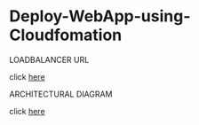 # Deploy-WebApp-using-Cloudfomation

LOADBALANCER URL

click [here](http://serve-webap-1jbaqvwbk34vw-1374377029.us-east-1.elb.amazonaws.com/)


ARCHITECTURAL DIAGRAM

click [here](https://lucid.app/lucidchart/f28f74b3-fa0e-4079-bd99-7777a91f1a0d/edit?invitationId=inv_dc3f9405-bc4a-4472-ae86-51e645359b23&page=0_0#?folder_id=recent)
